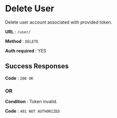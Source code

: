 # Delete User

Delete user account associated with provided token.

**URL** : `/user/`

**Method** : `DELETE`

**Auth required** : YES

## Success Responses

**Code** : `200 OK`

### OR

**Condition** : Token invalid.

**Code** : `401 NOT AUTHORIZED`




